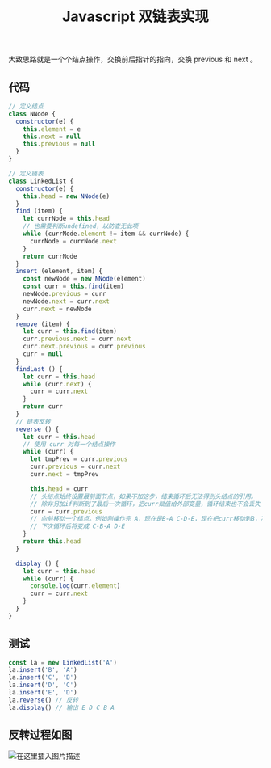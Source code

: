 ﻿---
slug: 20210910
title: Javascript 双链表实现
authors: mcx
tags: [Javascript, 大三]
---

大致思路就是一个个结点操作，交换前后指针的指向，交换 previous 和 next 。

<!--truncate-->

## 代码
```javascript
// 定义结点
class NNode {
  constructor(e) {
    this.element = e
    this.next = null
    this.previous = null
  }
}

// 定义链表
class LinkedList {
  constructor(e) {
    this.head = new NNode(e)
  }
  find (item) {
    let currNode = this.head
    // 也需要判断undefined，以防查无此项
    while (currNode.element != item && currNode) {
      currNode = currNode.next
    }
    return currNode
  }
  insert (element, item) {
    const newNode = new NNode(element)
    const curr = this.find(item)
    newNode.previous = curr
    newNode.next = curr.next
    curr.next = newNode
  }
  remove (item) {
    let curr = this.find(item)
    curr.previous.next = curr.next
    curr.next.previous = curr.previous
    curr = null
  }
  findLast () {
    let curr = this.head
    while (curr.next) {
      curr = curr.next
    }
    return curr
  }
  // 链表反转
  reverse () {
    let curr = this.head
    // 使用 curr 对每一个结点操作
    while (curr) {
      let tmpPrev = curr.previous
      curr.previous = curr.next
      curr.next = tmpPrev

      this.head = curr 
      // 头结点始终设置最前面节点，如果不加这步，结束循环后无法得到头结点的引用。
      // 除非另加if判断到了最后一次循环，把curr赋值给外部变量，循环结束也不会丢失
      curr = curr.previous 
      // 向前移动一个结点。例如刚操作完 A，现在是B-A C-D-E，现在把curr移动到B，准备操作B
      // 下次循环后将变成 C-B-A D-E
    }
    return this.head
  }

  display () {
    let curr = this.head
    while (curr) {
      console.log(curr.element)
      curr = curr.next
    }
  }
}
```

## 测试
```javascript
const la = new LinkedList('A')
la.insert('B', 'A')
la.insert('C', 'B')
la.insert('D', 'C')
la.insert('E', 'D')
la.reverse() // 反转
la.display() // 输出 E D C B A
```
## 反转过程如图
![在这里插入图片描述](https://img-blog.csdnimg.cn/6e6bc84b12b74b42a19fe2a20562da32.jpg?x-oss-process=image/watermark,type_ZHJvaWRzYW5zZmFsbGJhY2s,shadow_50,text_Q1NETiBAI1VuZGVmaW5lZA==,size_20,color_FFFFFF,t_70,g_se,x_16#pic_center)
